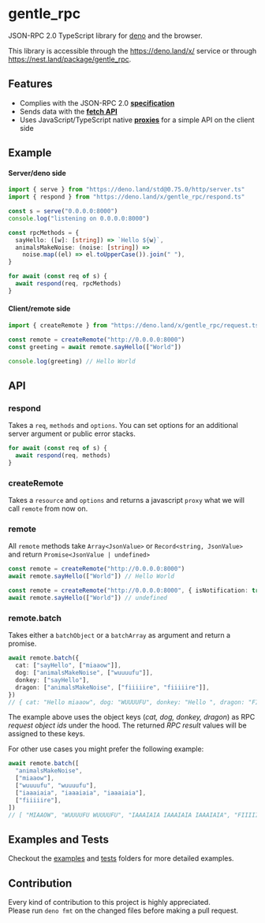 # gentle_rpc

JSON-RPC 2.0 TypeScript library for [deno](https://github.com/denoland/deno) and
the browser.

This library is accessible through the https://deno.land/x/ service or through
https://nest.land/package/gentle_rpc.

## Features

- Complies with the JSON-RPC 2.0
  [**specification**](https://www.jsonrpc.org/specification)
- Sends data with the
  [**fetch API**](https://developer.mozilla.org/en-US/docs/Web/API/Fetch_API)
- Uses JavaScript/TypeScript native
  [**proxies**](https://developer.mozilla.org/en-US/docs/Web/JavaScript/Reference/Global_Objects/Proxy)
  for a simple API on the client side

## Example

#### Server/deno side

```typescript
import { serve } from "https://deno.land/std@0.75.0/http/server.ts"
import { respond } from "https://deno.land/x/gentle_rpc/respond.ts"

const s = serve("0.0.0.0:8000")
console.log("listening on 0.0.0.0:8000")

const rpcMethods = {
  sayHello: ([w]: [string]) => `Hello ${w}`,
  animalsMakeNoise: (noise: [string]) =>
    noise.map((el) => el.toUpperCase()).join(" "),
}

for await (const req of s) {
  await respond(req, rpcMethods)
}
```

#### Client/remote side

```typescript
import { createRemote } from "https://deno.land/x/gentle_rpc/request.ts"

const remote = createRemote("http://0.0.0.0:8000")
const greeting = await remote.sayHello(["World"])

console.log(greeting) // Hello World
```

## API

### respond

Takes a `req`, `methods` and `options`. You can set options for an additional
server argument or public error stacks.

```typescript
for await (const req of s) {
  await respond(req, methods)
}
```

### createRemote

Takes a `resource` and `options` and returns a javascript `proxy` what we will
call `remote` from now on.

### remote

All `remote` methods take `Array<JsonValue>` or `Record<string, JsonValue>` and
return `Promise<JsonValue | undefined>`

```typescript
const remote = createRemote("http://0.0.0.0:8000")
await remote.sayHello(["World"]) // Hello World
```

```typescript
const remote = createRemote("http://0.0.0.0:8000", { isNotification: true })
await remote.sayHello(["World"]) // undefined
```

### remote.batch

Takes either a `batchObject` or a `batchArray` as argument and return a promise.

```typescript
await remote.batch({
  cat: ["sayHello", ["miaaow"]],
  dog: ["animalsMakeNoise", ["wuuuufu"]],
  donkey: ["sayHello"],
  dragon: ["animalsMakeNoise", ["fiiiiire", "fiiiiire"]],
})
// { cat: "Hello miaaow", dog: "WUUUUFU", donkey: "Hello ", dragon: "FIIIIIRE FIIIIIRE" }
```

The example above uses the object keys (_cat, dog, donkey, dragon_) as RPC
_request object ids_ under the hood. The returned _RPC result_ values will be
assigned to these keys.

For other use cases you might prefer the following example:

```typescript
await remote.batch([
  "animalsMakeNoise",
  ["miaaow"],
  ["wuuuufu", "wuuuufu"],
  ["iaaaiaia", "iaaaiaia", "iaaaiaia"],
  ["fiiiiire"],
])
// [ "MIAAOW", "WUUUUFU WUUUUFU", "IAAAIAIA IAAAIAIA IAAAIAIA", "FIIIIIRE" ]
```

## Examples and Tests

Checkout the
[examples](https://github.com/timonson/gentle_rpc/tree/master/examples) and
[tests](https://github.com/timonson/gentle_rpc/tree/master/tests) folders for
more detailed examples.

## Contribution

Every kind of contribution to this project is highly appreciated.  
Please run `deno fmt` on the changed files before making a pull request.
